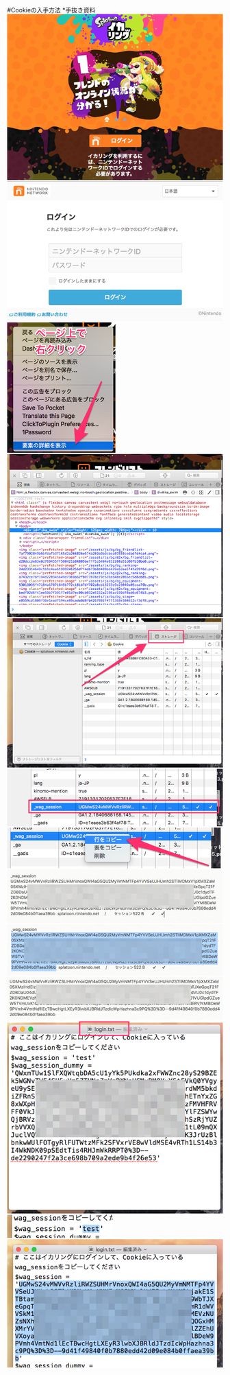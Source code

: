 #Cookieの入手方法
*手抜き資料
![](getcookie/img00001.png)
![](getcookie/img00002.png)
![](getcookie/img00003.png)
![](getcookie/img00004.png)
![](getcookie/img00005.png)
![](getcookie/img00006.png)
![](getcookie/img00007.png)
![](getcookie/img00008.png)
![](getcookie/img00009.png)
![](getcookie/img00010.png)
![](getcookie/img00011.png)
![](getcookie/img00012.png)
![](getcookie/img00013.png)